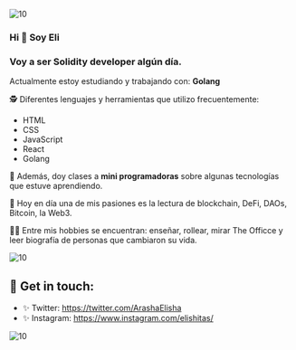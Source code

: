 ![10](https://user-images.githubusercontent.com/55170175/114474409-87dd6800-9bcc-11eb-9ca0-538bd30ae29b.png)

### Hi 👋 Soy Eli

###  Voy a ser Solidity developer algún día. 

Actualmente estoy estudiando y trabajando con: **Golang**

🕵 Diferentes lenguajes y herramientas que utilizo frecuentemente:
* HTML
* CSS
* JavaScript 
* React
* Golang


🖤 Además, doy clases a **mini programadoras** sobre algunas tecnologías que estuve aprendiendo.

🌱 Hoy en día una de mis pasiones es la lectura de blockchain, DeFi, DAOs, Bitcoin, la Web3.

👩🏻 Entre mis hobbies se encuentran: enseñar, rollear, mirar The Officce y leer biografía de personas que cambiaron su vida.
 

![10](https://user-images.githubusercontent.com/55170175/114474409-87dd6800-9bcc-11eb-9ca0-538bd30ae29b.png)


## 🖤 Get in touch: 
* ✨ Twitter: https://twitter.com/ArashaElisha
* ✨ Instagram: https://www.instagram.com/elishitas/


![10](https://user-images.githubusercontent.com/55170175/114474409-87dd6800-9bcc-11eb-9ca0-538bd30ae29b.png)

